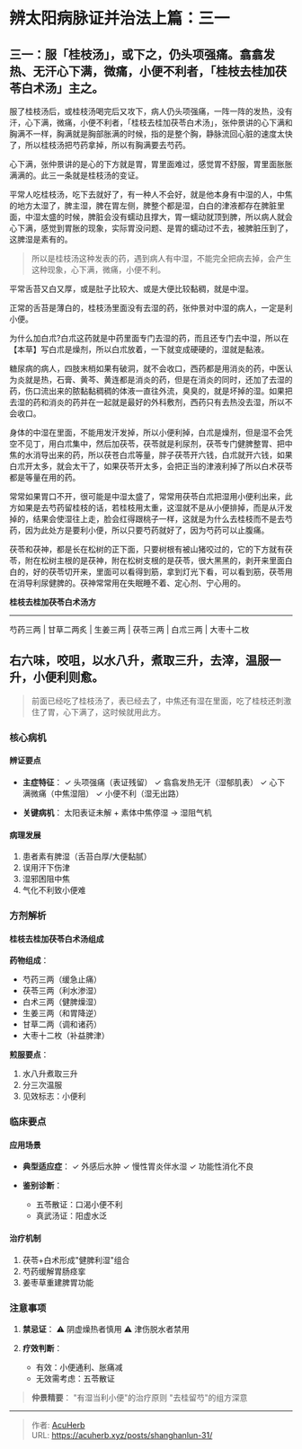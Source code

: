 # 辨太阳病脉证并治法上篇：三一


## 三一：服「桂枝汤」，或下之，仍头项强痛。翕翕发热、无汗心下满，微痛，小便不利者，「桂枝去桂加茯苓白术汤」主之。

<!--more-->

服了桂枝汤后，或桂枝汤喝完后又攻下，病人仍头项强痛，一阵一阵的发热，没有汗，心下满，微痛，小便不利者，「桂枝去桂加茯苓白术汤」，张仲景讲的心下满和胸满不一样，胸满就是胸部胀满的时候，指的是整个胸，静脉流回心脏的速度太快了，所以桂枝汤把芍药拿掉，所以有胸满要去芍药。

心下满，张仲景讲的是心的下方就是胃，胃里面难过，感觉胃不舒服，胃里面胀胀满满的。此三一条就是桂枝汤的变证。

平常人吃桂枝汤，吃下去就好了，有一种人不会好，就是他本身有中湿的人，中焦的地方太湿了，脾主湿，脾在胃左侧，脾整个都是湿，白白的津液都存在脾脏里面，中湿太盛的时候，脾脏会没有蠕动且撑大，胃一蠕动就顶到脾，所以病人就会心下满，感觉到胃胀的现象，实际胃没问题、是胃的蠕动过不去，被脾脏压到了，这脾湿是素有的。

> 所以是桂枝汤这种发表的药，遇到病人有中湿，不能完全把病去掉，会产生这种现象，心下满，微痛，小便不利。

平常舌苔又白又厚，或是肚子比较大、或是大便比较黏稠，就是中湿。

正常的舌苔是薄白的，桂枝汤里面没有去湿的药，张仲景对中湿的病人，一定是利小便。

为什么加白朮?白朮这药就是中药里面专门去湿的药，而且还专门去中湿，所以在【本草】写白朮是燥剂，所以白朮放着，一下就变成硬硬的，湿就是黏液。

糖尿病的病人，四肢末梢如果有破洞，就不会收口，西药都是用消炎的药，中医认为炎就是热，石膏、黄芩、黄连都是消炎的药，但是在消炎的同时，还加了去湿的药，伤口流出来的脓黏黏稠稠的体液一直往外流，臭臭的，就是坏掉的湿。如果把去湿的药和消炎的药并在一起就是最好的外科敷剂，西药只有去热没去湿，所以不会收口。

身体的中湿在里面，不能用发汗发掉，所以小便利掉，白朮是燥剂，但是湿不会凭空不见丁，用白朮集中，然后加茯苓，茯苓就是利尿剂，茯苓专门健脾整胃、把中焦的水消导出来的药，所以茯苍白朮等量，胖子茯苓开六钱，白朮就开六钱，如果白朮开太多，就会太干了，如果茯苓开太多，会把正当的津液利掉了所以白术茯苓都是等量在用的药。

常常如果胃口不开，很可能是中湿太盛了，常常用茯苓白朮把湿用小便利出来，此方如果是去芍药留桂枝的话，若桂枝用太重，这湿就不是从小便排掉，而是从汗发掉的，结果会使湿往上走，脸会红得跟桃子一样，这就是为什么去桂枝而不是去芍药，因为此处方是要利小便，所以只要芍药就好了，因为芍药可以止腹痛。

茯苓和茯神，都是长在松树的正下面，只要树根有被山猪咬过的，它的下方就有茯苓，附在松树主根的是茯神，附在松树支根的是茯苓，很大黑黑的，剥开来里面白白的，好的茯苓切开来，里面可以看得到筋，拿到灯光下看，可以看到筋，茯苓用在消导利尿健脾的。茯神常常用在失眠睡不着、定心剂、宁心用的。

**桂枝去桂加茯苓白术汤方**

---
芍药三两 | 甘草二两炙 | 生姜三两 | 茯苓三两 | 白朮三两 | 大枣十二枚

右六味，咬咀，以水八升，煮取三升，去滓，温服一升，小便利则愈。
---

> 前面已经吃了桂枝汤了，表已经去了，中焦还有湿在里面，吃了桂枝还刺激住了胃，心下满了，这时候就用此方。

### 核心病机
#### 辨证要点
- **主症特征**：
  ✓ 头项强痛（表证残留）
  ✓ 翕翕发热无汗（湿郁肌表）
  ✓ 心下满微痛（中焦湿阻）
  ✓ 小便不利（湿无出路）

- **关键病机**：
  太阳表证未解 + 素体中焦停湿 → 湿阻气机

#### 病理发展
1. 患者素有脾湿（舌苔白厚/大便黏腻）
2. 误用汗下伤津
3. 湿邪困阻中焦
4. 气化不利致小便难

### 方剂解析
#### 桂枝去桂加茯苓白术汤组成
**药物组成**：
- 芍药三两（缓急止痛）
- 茯苓三两（利水渗湿）  
- 白术三两（健脾燥湿）
- 生姜三两（和胃降逆）
- 甘草二两（调和诸药）
- 大枣十二枚（补益脾津）

**煎服要点**：
1. 水八升煮取三升
2. 分三次温服
3. 见效标志：小便利

### 临床要点
#### 应用场景
- **典型适应症**：
  ✓ 外感后水肿
  ✓ 慢性胃炎伴水湿
  ✓ 功能性消化不良

- **鉴别诊断**：
  - 五苓散证：口渴小便不利
  - 真武汤证：阳虚水泛

#### 治疗机制
1. 茯苓+白术形成"健脾利湿"组合
2. 芍药缓解胃肠痉挛
3. 姜枣草重建脾胃功能

### 注意事项
1. **禁忌证**：
   ⚠️ 阴虚燥热者慎用
   ⚠️ 津伤脱水者禁用

2. **疗效判断**：
   - 有效：小便通利、胀痛减
   - 无效需考虑：五苓散证

> **仲景精要**：
> "有湿当利小便"的治疗原则
> "去桂留芍"的组方深意


---

> 作者: [AcuHerb](https://acuherb.xyz)  
> URL: https://acuherb.xyz/posts/shanghanlun-31/  

